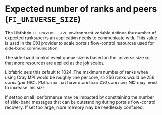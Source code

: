 # Expected number of ranks and peers (`FI_UNIVERSE_SIZE`)

The Libfabric `FI_UNIVERSE_SIZE` environment variable defines the number of expected ranks/peers an application needs to communicate with. This value is used in the CXI provider to scale portals flow-control resources used for side-band communication.

The side-band control event queue size is based on the universe size so that more resources are applied as the job scales.

Libfabric sets this default to 1024. The maximum number of ranks when using Cray MPI would be roughly one per core, so 256 ranks would be 256 cores (per NIC). Platforms that have more than 256 cores per NIC may need to increase this size.

If set too small, performance may be impacted by constraining the number of side-band messages that can be outstanding during portals flow-control recovery. If set too large, more memory may be needlessly confused.
